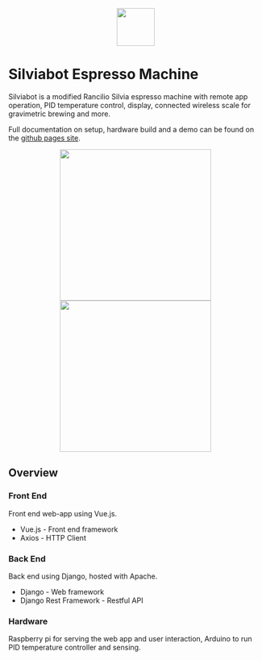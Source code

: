 <p align="center"><image src="docs/docs/.vuepress/public/assets/will_silvia_icon.png" height="75"></p>

# Silviabot Espresso Machine
Silviabot is a modified Rancilio Silvia espresso machine with remote app operation, PID temperature control, display, connected wireless scale for gravimetric brewing and more.

Full documentation on setup, hardware build and a demo can be found on the [github pages site](https://willhunt.github.io/silvia/).

<p align="center">
    <image src="docs/docs/.vuepress/public/assets/demo/demo_machine_05.jpg" height="300">
    <image src="docs/docs/.vuepress/public/assets/demo/demo_screenshot_1.jpg" height="300">
</p>

## Overview
### Front End
Front end web-app using Vue.js.
* Vue.js - Front end framework
* Axios - HTTP Client

### Back End
Back end using Django, hosted with Apache.
* Django - Web framework
* Django Rest Framework - Restful API

### Hardware
Raspberry pi for serving the web app and user interaction, Arduino to run PID temperature controller and sensing.
